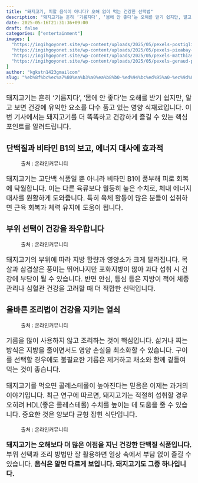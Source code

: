```yaml
---
title: "돼지고기, 피할 음식이 아니다? 오해 없이 먹는 건강한 선택법"
description: "돼지고기는 흔히 ‘기름지다’, ‘몸에 안 좋다’는 오해를 받기 쉽지만, 알고 보면 건강에 유익한 요소를 다수 품고 있는 영양 식재료입니다. 이번 기사에서는 돼지고기를 더 똑똑하고 건강하게 즐길 수 있는 핵심 포인트를 알려드립니다."
date: 2025-05-16T21:31:36+09:00
draft: false
categories: ["entertainment"]
images: [
  "https://ingihgoyonet.site/wp-content/uploads/2025/05/pexels-postiglioni-1927377-1024x848.jpg"
  "https://ingihgoyonet.site/wp-content/uploads/2025/05/pexels-pixabay-236887-1024x683.jpg"
  "https://ingihgoyonet.site/wp-content/uploads/2025/05/pexels-matthiaszomer-332784-1024x683.jpg"
  "https://ingihgoyonet.site/wp-content/uploads/2025/05/pexels-geraud-pfeiffer-6605641-683x1024.jpg"
]
author: "kgkstn1423gmailcom"
slug: "%eb%8f%bc%ec%a7%80%ea%b3%a0%ea%b8%b0-%ed%94%bc%ed%95%a0-%ec%9d%8c%ec%8b%9d%ec%9d%b4-%ec%95%84%eb%8b%88%eb%8b%a4-%ec%98%a4%ed%95%b4-%ec%97%86%ec%9d%b4-%eb%a8%b9%eb%8a%94-%ea%b1%b4%ea%b0%95%ed%95%9c"
---
```


<p style="font-size:18px">돼지고기는 흔히 ‘기름지다’, ‘몸에 안 좋다’는 오해를 받기 쉽지만, 알고 보면 건강에 유익한 요소를 다수 품고 있는 영양 식재료입니다. 이번 기사에서는 돼지고기를 더 똑똑하고 건강하게 즐길 수 있는 핵심 포인트를 알려드립니다.</p> <h2 >단백질과 비타민 B1의 보고, 에너지 대사에 효과적</h2> <figure ><img src="https://ingihgoyonet.site/wp-content/uploads/2025/05/pexels-postiglioni-1927377-1024x848.jpg" alt="" style="aspect-ratio:16/9;object-fit:cover"/><figcaption >출처 : 온라인커뮤니티</figcaption></figure> <p style="font-size:18px">돼지고기는 고단백 식품일 뿐 아니라 비타민 B1이 풍부해 피로 회복에 탁월합니다. 이는 다른 육류보다 월등히 높은 수치로, 체내 에너지 대사를 원활하게 도와줍니다. 특히 육체 활동이 많은 분들이 섭취하면 근육 회복과 체력 유지에 도움이 됩니다.</p> <h2 >부위 선택이 건강을 좌우합니다</h2> <figure ><img src="https://ingihgoyonet.site/wp-content/uploads/2025/05/pexels-pixabay-236887-1024x683.jpg" alt="" style="aspect-ratio:16/9;object-fit:cover"/><figcaption >출처 : 온라인커뮤니티</figcaption></figure> <p style="font-size:18px">돼지고기의 부위에 따라 지방 함량과 영양소가 크게 달라집니다. 목살과 삼겹살은 풍미는 뛰어나지만 포화지방이 많아 과다 섭취 시 건강에 부담이 될 수 있습니다. 반면 안심, 등심 등은 지방이 적어 체중 관리나 심혈관 건강을 고려할 때 더 적합한 선택입니다.</p> <h2 >올바른 조리법이 건강을 지키는 열쇠</h2> <figure ><img src="https://ingihgoyonet.site/wp-content/uploads/2025/05/pexels-matthiaszomer-332784-1024x683.jpg" alt="" style="aspect-ratio:16/9;object-fit:cover"/><figcaption >출처 : 온라인커뮤니티</figcaption></figure> <p style="font-size:18px">기름을 많이 사용하지 않고 조리하는 것이 핵심입니다. 삶거나 찌는 방식은 지방을 줄이면서도 영양 손실을 최소화할 수 있습니다. 구이를 선택할 경우에도 불필요한 기름은 제거하고 채소와 함께 곁들여 먹는 것이 좋습니다.</p> <p style="font-size:18px">돼지고기를 먹으면 콜레스테롤이 높아진다는 믿음은 이제는 과거의 이야기입니다. 최근 연구에 따르면, 돼지고기는 적절히 섭취할 경우 오히려 HDL(좋은 콜레스테롤) 수치를 높이는 데 도움을 줄 수 있습니다. 중요한 것은 양보다 균형 잡힌 식단입니다.</p> <figure ><img src="https://ingihgoyonet.site/wp-content/uploads/2025/05/pexels-geraud-pfeiffer-6605641-683x1024.jpg" alt="" style="aspect-ratio:16/9;object-fit:cover"/><figcaption >출처 : 온라인커뮤니티</figcaption></figure> <p style="font-size:18px"><strong>돼지고기는 오해보다 더 많은 이점을 지닌 건강한 단백질 식품입니다.</strong> 부위 선택과 조리 방법만 잘 활용하면 일상 속에서 부담 없이 즐길 수 있습니다. <strong>음식은 알면 다르게 보입니다. 돼지고기도 그중 하나입니다.</strong></p>